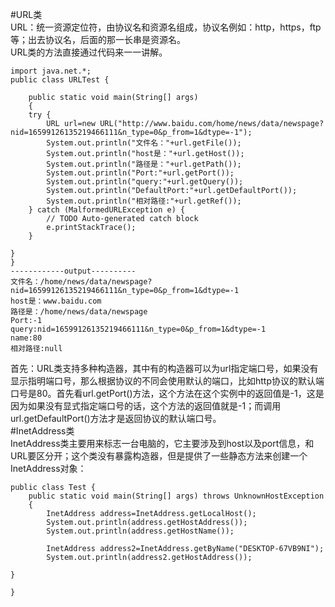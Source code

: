 #URL类  
URL：统一资源定位符，由协议名和资源名组成，协议名例如：http，https，ftp等；出去协议名，后面的那一长串是资源名。  
URL类的方法直接通过代码来一一讲解。  

	import java.net.*;
	public class URLTest {

		public static void main(String[] args)
		{
		try {
			URL url=new URL("http://www.baidu.com/home/news/data/newspage?nid=16599126135219466111&n_type=0&p_from=1&dtype=-1");
		    System.out.println("文件名："+url.getFile());
		    System.out.println("host是："+url.getHost());
		    System.out.println("路径是："+url.getPath());
		    System.out.println("Port:"+url.getPort());
		    System.out.println("query:"+url.getQuery());
		    System.out.println("DefaultPort:"+url.getDefaultPort());
		    System.out.println("相对路径:"+url.getRef());
		} catch (MalformedURLException e) {
			// TODO Auto-generated catch block
			e.printStackTrace();
		}
		
	}
	}  
    ------------output----------  
	文件名：/home/news/data/newspage?nid=16599126135219466111&n_type=0&p_from=1&dtype=-1
	host是：www.baidu.com
	路径是：/home/news/data/newspage
	Port:-1
	query:nid=16599126135219466111&n_type=0&p_from=1&dtype=-1
	name:80
	相对路径:null  
首先：URL类支持多种构造器，其中有的构造器可以为url指定端口号，如果没有显示指明端口号，那么根据协议的不同会使用默认的端口，比如http协议的默认端口号是80。首先看url.getPort()方法，这个方法在这个实例中的返回值是-1，这是因为如果没有显式指定端口号的话，这个方法的返回值就是-1；而调用url.getDefaultPort()方法才是返回协议的默认端口号。  
#InetAddress类  
InetAddress类主要用来标志一台电脑的，它主要涉及到host以及port信息，和URL要区分开；这个类没有暴露构造器，但是提供了一些静态方法来创建一个InetAddress对象：  

	public class Test {
		public static void main(String[] args) throws UnknownHostException
		{
			InetAddress address=InetAddress.getLocalHost();
			System.out.println(address.getHostAddress());
			System.out.println(address.getHostName());
		
			InetAddress address2=InetAddress.getByName("DESKTOP-67VB9NI");
			System.out.println(address2.getHostAddress());
		
	}

	}